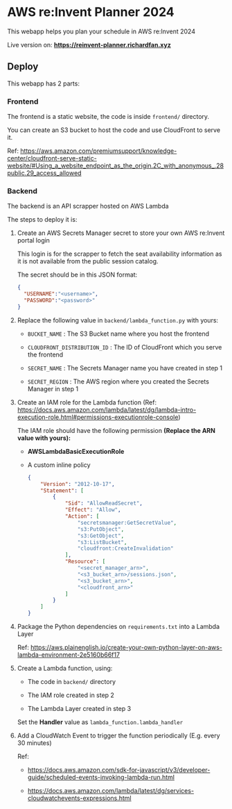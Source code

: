 # AWS re:Invent Planner 2024

This webapp helps you plan your schedule in AWS re:Invent 2024

Live version on: **https://reinvent-planner.richardfan.xyz**

## Deploy

This webapp has 2 parts:

### Frontend

The frontend is a static website, the code is inside `frontend/` directory.

You can create an S3 bucket to host the code and use CloudFront to serve it.

Ref: https://aws.amazon.com/premiumsupport/knowledge-center/cloudfront-serve-static-website/#Using_a_website_endpoint_as_the_origin.2C_with_anonymous_.28public.29_access_allowed


### Backend

The backend is an API scrapper hosted on AWS Lambda

The steps to deploy it is:

1. Create an AWS Secrets Manager secret to store your own AWS re:Invent portal login

   This login is for the scrapper to fetch the seat availability information as it is not available from the public session catalog.

   The secret should be in this JSON format:

   ```json
   {
     "USERNAME":"<username>",
     "PASSWORD":"<password>"
   }
   ```

2. Replace the following value in `backend/lambda_function.py` with yours:

   * `BUCKET_NAME` : The S3 Bucket name where you host the frontend

   * `CLOUDFRONT_DISTRIBUTION_ID` : The ID of CloudFront which you serve the frontend

   * `SECRET_NAME` : The Secrets Manager name you have created in step 1

   * `SECRET_REGION` : The AWS region where you created the Secrets Manager in step 1

3. Create an IAM role for the Lambda function (Ref: https://docs.aws.amazon.com/lambda/latest/dg/lambda-intro-execution-role.html#permissions-executionrole-console)

   The IAM role should have the following permission **(Replace the ARN value with yours):**

   * **AWSLambdaBasicExecutionRole**

   * A custom inline policy
     
     ```json
     {
         "Version": "2012-10-17",
         "Statement": [
             {
                 "Sid": "AllowReadSecret",
                 "Effect": "Allow",
                 "Action": [
                     "secretsmanager:GetSecretValue",
                     "s3:PutObject",
                     "s3:GetObject",
                     "s3:ListBucket",
                     "cloudfront:CreateInvalidation"
                 ],
                 "Resource": [
                     "<secret_manager_arn>",
                     "<s3_bucket_arn>/sessions.json",
                     "<s3_bucket_arn>",
                     "<cloudfront_arn>"
                 ]
             }
         ]
     }
     ```

4. Package the Python dependencies on `requirements.txt` into a Lambda Layer

   Ref: https://aws.plainenglish.io/create-your-own-python-layer-on-aws-lambda-environment-2e5160b66f17

5. Create a Lambda function, using:

   * The code in `backend/` directory

   * The IAM role created in step 2

   * The Lambda Layer created in step 3

   Set the **Handler** value as `lambda_function.lambda_handler`

6. Add a CloudWatch Event to trigger the function periodically (E.g. every 30 minutes)

   Ref:
   
   * https://docs.aws.amazon.com/sdk-for-javascript/v3/developer-guide/scheduled-events-invoking-lambda-run.html

   * https://docs.aws.amazon.com/lambda/latest/dg/services-cloudwatchevents-expressions.html